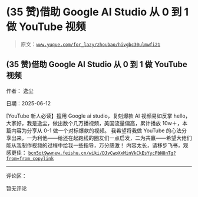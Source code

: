 # (35 赞)借助 Google AI Studio 从 0 到 1 做 YouTube 视频

> 原文：[`www.yuque.com/for_lazy/zhoubao/hivgbc30ulmwfi21`](https://www.yuque.com/for_lazy/zhoubao/hivgbc30ulmwfi21)

## (35 赞)借助 Google AI Studio 从 0 到 1 做 YouTube 视频

作者： 逸尘

日期：2025-06-12

[YouTube 新人必读】擅用 Google ai studio，复刻爆款 AI 视频易如反掌
hello，大家好，我是逸尘，做出数个几万播视频，美国流量偏高，累计播放 10w＋，本篇内容为分享从 0-1 做一个对标爆款的视频。
我希望将我做 YouTube 的心法分享出来，一为利他——给还在起跑线的圈友们一点启发，二为共赢——希望大佬们能从我制作视频的过程中给我一些指导，万分感激！
内容太长，请移步飞书，观感更佳： [`bcn5ot9wwnew.feishu.cn/wiki/DJvCwpXxMinVkCkEsYycPbN8nTg?from=from_copylink`](https://bcn5ot9wwnew.feishu.cn/wiki/DJvCwpXxMinVkCkEsYycPbN8nTg?from=from_copylink)

* * *

评论区：

暂无评论